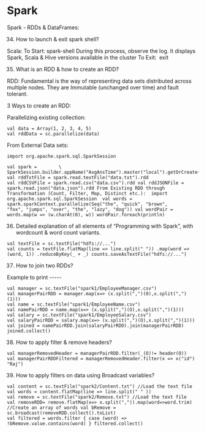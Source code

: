 # Spark

Spark - RDDs & DataFrames: 

34. How to launch & exit spark shell? 

Scala:  To Start: spark-shell  During this process, observe the log. It displays Spark, Scala & Hive versions available in the cluster  To Exit:  exit  

35. What is an RDD & how to create an RDD? 

RDD:  Fundamental is the way of representing data sets distributed across multiple nodes.  They are Immutable (unchanged over time) and fault tolerant.  

3 Ways to create an RDD:  

Parallelizing existing collection:  
```
val data = Array(1, 2, 3, 4, 5) 
val rddData = sc.parallelize(data) 
```
From External Data sets:  
```
import org.apache.spark.sql.SparkSession  

val spark =        \ ​SparkSession.builder.appName("AvgAnsTime").master("local").getOrCreate() 
val rddTxtFile = spark.read.textFile("data.txt").rdd 
val rddCSVFile = spark.read.csv("data.csv").rdd val rddJSONFile = spark.read.json("data.json").rdd From Existing RDD through Transformation (Count, Filter, Map, Distinct etc.):  import org.apache.spark.sql.SparkSession  val words = spark.sparkContext.parallelize(Seq("the", "quick", "brown",       ​​​"fox", "jumps", "over", "the", "lazy", "dog")) val wordPair = words.map(w => (w.charAt(0), w)) wordPair.foreach(println) 
```
36. Detailed explanation of all elements of “Programming with Spark”, with wordcount & word count variants. 
```
val textFile = sc.textFile("hdfs://...") 
val counts = textFile.flatMap(line => line.split(" ")) .map(word => (word, 1)) .reduceByKey(_ + _) counts.saveAsTextFile("hdfs://...") 
```
37. How to join two RDDs? 

Example to print ----- 
```
val manager = sc.textFile("spark1/EmployeeManager.csv") 
val managerPairRDD = manager.map(x=> (x.split(",")(0),x.split(",")(1))) 
val name = sc.textFile("spark1/EmployeeName.csv") 
val namePairRDD = name.map(x=> (x.split(",")(O),x.split(",")(1))) 
val salary = sc.textFile("spark1/EmployeeSalary.csv") 
val salaryPairRDD = salary.map(x=> (x.split(",")(O),x.split(",")(1))) 
val joined = namePairRDD.join(salaryPairRDD).join(managerPairRDD)                                                             joined.collect() 
```
38. How to apply filter & remove headers? 
```
val managerRemovedHeader = managerPairRDD.filter(_(O)!= header(O)) 
val managerPairRDDFiltered = managerRemovedHeader.filter(x => x("id") "Raj") 
```
39. How to apply filters on data using Broadcast variables? 

```
val content = sc.textFile("spark2/Content.txt") //Load the text file 
val words = content.flatMap(line => line.split(" " )) 
val remove = sc.textFile("spark2/Remove.txt") //Load the text file 
val removeRDD= remove.flatMap(x=> x.split(",")).map(word=>word.trim) //Create an array of words val bRemove = sc.broadcast(removeRDD.collect().toList) 
val filtered = words.filter { case (word) => !bRemove.value.contains(word) } filtered.collect()
```
